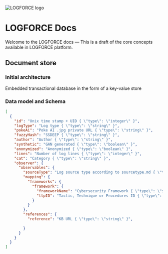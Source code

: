![LOGFORCE logo](https://avatars.githubusercontent.com/u/105729788)
# LOGFORCE Docs
Welcome to the LOGFORCE docs — This is a draft of the core concepts available in LOGFORCE platform.
## Document store
### Initial architecture
Embedded transactional database in the form of a key-value store
### Data model and Schema
```json
[
  {
    "id": "Unix time stamp + UID { \"type\": \"integer\" }",
    "logType": "Log type { \"type\": \"string\" }",
    "pokeAi": "Poke AI .jpg private URL { \"type\": \"string\" }",
    "fuzzyHash": "SSDEEP { \"type\": \"string\" }",
    "author": "Author { \"type\": \"string\" }",
    "synthetic": "GAN generated { \"type\": \"boolean\" }",
    "anonymized": "Anonymized { \"type\": \"boolean\" }",
    "lines": "Number of log lines { \"type\": \"integer\" }",
    "cat": "Category { \"type\": \"string\" }",
    "observer": {
      "observables": {
        "sourceType": "Log source type according to sourcetype.md { \"type\": \"string\" }",
        "mapping": {
          "frameworks": {
            "framework": {
              "frameworkName": "Cybersecurity Framework { \"type\": \"string\" }",
              "ttpID": "Tactic, Technique or Procedures ID { \"type\": \"string\" }"
            }
          }
        },
        "references": {
          "reference": "KB URL { \"type\": \"string\" }",
          
        }
      }
    }
  }
]
```

